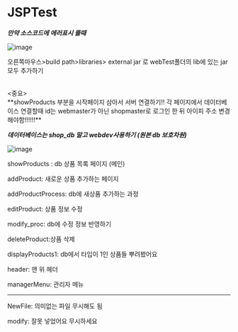 # JSPTest

***만약 소스코드에 에러표시 뜰때***
>>
![image](https://user-images.githubusercontent.com/76393035/185849210-f518e40e-37d6-44bd-bb9e-31f4eb90a0b5.png)


오른쪽마우스>build path>libraries> external jar 로 webTest폴더의 lib에 있는 jar 모두 추가하기

<br/>
<중요>
<br/>
**showProducts 부분을 시작페이지 삼아서 서버 연결하기!!
각 페이지에서 데이터베이스 연결할때 id는 webmaster가 아닌 shopmaster로 로그인 한 뒤 아이피 주소 변경해야함!!!!!!**

***데이터베이스는 shop_db 말고 webdev사용하기 (원본 db 보호차원)***

![image](https://user-images.githubusercontent.com/76393035/185850365-f3d4ec61-df23-4865-a122-96fee3aefa2f.png)

showProducts : db 상품 목록 페이지 (메인)

addProduct: 새로운 상품 추가하는 페이지

addProductProcess: db에 새상품 추가하는 과정

editProduct: 상품 정보 수정

modify_proc: db에 수정 정보 반영하기

deleteProduct:상품 삭제


displayProducts1: db에서 타입이 1인 상품들 뿌려봤어요



header: 맨 위 헤더

managerMenu: 관리자 메뉴

---------------------------------
NewFile: 의미없는 파일 무시해도 됨

modify: 잘못 넣었어요 무시하세요
